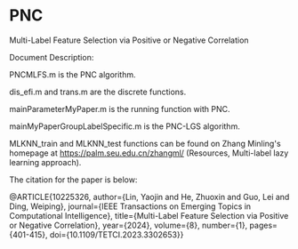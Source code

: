 # PNC
Multi-Label Feature Selection via Positive or Negative Correlation

Document Description:

PNCMLFS.m is the PNC algorithm.

dis_efi.m and trans.m are the discrete functions.

mainParameterMyPaper.m is the running function with PNC.

mainMyPaperGroupLabelSpecific.m is the PNC-LGS algorithm.

MLKNN_train and MLKNN_test functions can be found on Zhang Minling's homepage at https://palm.seu.edu.cn/zhangml/ (Resources, Multi-label lazy learning approach).

The citation for the paper is below:

@ARTICLE{10225326,
  author={Lin, Yaojin and He, Zhuoxin and Guo, Lei and Ding, Weiping},
  journal={IEEE Transactions on Emerging Topics in Computational Intelligence}, 
  title={Multi-Label Feature Selection via Positive or Negative Correlation}, 
  year={2024},
  volume={8},
  number={1},
  pages={401-415},
  doi={10.1109/TETCI.2023.3302653}}
